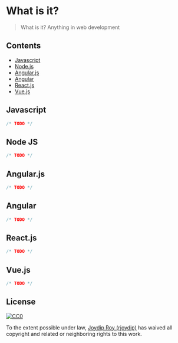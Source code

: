 # What is it?

> What is it? Anything in web development

## Contents

- [Javascript](#javascript)
- [Node.js](#nodejs)
- [Angular.js](#angularjs)
- [Angular](#angular)
- [React.js](#reactjs)
- [Vue.js](#vuejs)

## Javascript

```js
/* TODO */
```

## Node JS

```js
/* TODO */
```

## Angular.js

```js
/* TODO */
```

## Angular

```js
/* TODO */
```

## React.js

```js
/* TODO */
```

## Vue.js

```js
/* TODO */
```

## License

[![CC0](http://mirrors.creativecommons.org/presskit/buttons/88x31/svg/cc-zero.svg)](https://creativecommons.org/publicdomain/zero/1.0/)

To the extent possible under law, [Joydip Roy (rjoydip)](https://github.com/rjoydip) has waived all copyright and related or neighboring rights to this work.
